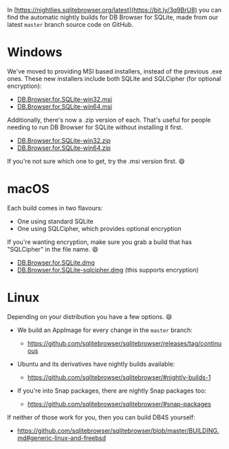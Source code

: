In [https://nightlies.sqlitebrowser.org/latest](https://bit.ly/3q9BrU8) you can find the automatic nightly builds for DB Browser for SQLite, made
from our latest `master` branch source code on GitHub.

Windows
=======

We've moved to providing MSI based installers, instead of the previous
.exe ones.  These new installers include both SQLite and SQLCipher (for
optional encryption):

  * [DB.Browser.for.SQLite-win32.msi](https://bit.ly/36qW5Z7)
  * [DB.Browser.for.SQLite-win64.msi](https://bit.ly/36qW5Z7)

Additionally, there's now a .zip version of each. That's useful for
people needing to run DB Browser for SQLite without installing it first.

  * [DB.Browser.for.SQLite-win32.zip](https://bit.ly/36qW5Z7)
  * [DB.Browser.for.SQLite-win64.zip](https://bit.ly/36qW5Z7)

If you're not sure which one to get, try the .msi version first. :smile:


macOS
=====

Each build comes in two flavours:

  * One using standard SQLite
  * One using SQLCipher, which provides optional encryption

If you're wanting encryption, make sure you grab a build that has
"SQLCipher" in the file name. :smile:

  * [DB.Browser.for.SQLite.dmg](https://nightlies.sqlitebrowser.org/latest/DB.Browser.for.SQLite.dmg)    
  * [DB.Browser.for.SQLite-sqlcipher.dmg](https://nightlies.sqlitebrowser.org/latest/DB.Browser.for.SQLite-sqlcipher.dmg) (this supports encryption)


Linux
=====

Depending on your distribution you have a few options. :smile:

* We build an AppImage for every change in the `master` branch:
  * https://github.com/sqlitebrowser/sqlitebrowser/releases/tag/continuous

* Ubuntu and its derivatives have nightly builds available:

  * https://github.com/sqlitebrowser/sqlitebrowser/#nightly-builds-1

* If you're into Snap packages, there are nightly Snap packages too:

  * https://github.com/sqlitebrowser/sqlitebrowser/#snap-packages

If neither of those work for you, then you can build DB4S yourself:

  * https://github.com/sqlitebrowser/sqlitebrowser/blob/master/BUILDING.md#generic-linux-and-freebsd
